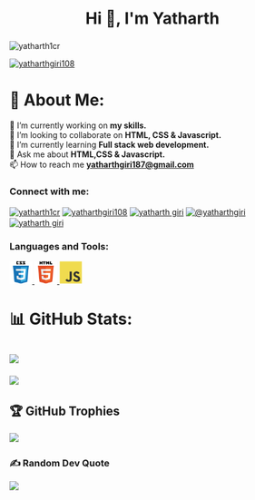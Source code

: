 <h1 align="center">Hi 👋, I'm Yatharth</h1>
<h3 align="center"></h3>

<p align="left"> <img src="https://komarev.com/ghpvc/?username=yatharth1cr&label=Profile%20views&color=0e75b6&style=flat" alt="yatharth1cr" /> </p>

<p align="left"> <a href="https://twitter.com/yatharthgiri108" target="blank"><img src="https://img.shields.io/twitter/follow/yatharthgiri108?logo=twitter&style=for-the-badge" alt="yatharthgiri108" /></a> </p>

# 💫 About Me:

🔭 I’m currently working on **my skills.**<br>
👯 I’m looking to collaborate on **HTML, CSS & Javascript.**<br>
🌱 I’m currently learning **Full stack web development.**<br>
💬 Ask me about **HTML,CSS & Javascript.**<br>
📫 How to reach me **yatharthgiri187@gmail.com**<br>

<h3 align="left">Connect with me:</h3>
<p align="left">
<a href="https://dev.to/yatharth1cr" target="blank"><img align="center" src="https://raw.githubusercontent.com/rahuldkjain/github-profile-readme-generator/master/src/images/icons/Social/devto.svg" alt="yatharth1cr" height="30" width="40" /></a>
<a href="https://twitter.com/yatharthgiri108" target="blank"><img align="center" src="https://raw.githubusercontent.com/rahuldkjain/github-profile-readme-generator/master/src/images/icons/Social/twitter.svg" alt="yatharthgiri108" height="30" width="40" /></a>
<a href="https://www.linkedin.com/in/yatharth-giri-b51579287/" target="blank"><img align="center" src="https://raw.githubusercontent.com/rahuldkjain/github-profile-readme-generator/master/src/images/icons/Social/linked-in-alt.svg" alt="yatharth giri" height="30" width="40" /></a>
<a href="https://medium.com/@yatharthgiri187" target="blank"><img align="center" src="https://raw.githubusercontent.com/rahuldkjain/github-profile-readme-generator/master/src/images/icons/Social/medium.svg" alt="@yatharthgiri" height="30" width="40" /></a>
<a href="https://youtube.com/@YatharthGiri?si=LwQc-xeCv-qpPGmG" target="blank"><img align="center" src="https://raw.githubusercontent.com/rahuldkjain/github-profile-readme-generator/master/src/images/icons/Social/youtube.svg" alt="yatharth giri" height="30" width="40" /></a>
</p>
<h3 align="left">Languages and Tools:</h3>
<p align="left"> <a href="https://www.w3schools.com/css/" target="_blank" rel="noreferrer"> <img src="https://raw.githubusercontent.com/devicons/devicon/master/icons/css3/css3-original-wordmark.svg" alt="css3" width="40" height="40"/> </a> <a href="https://www.w3.org/html/" target="_blank" rel="noreferrer"> <img src="https://raw.githubusercontent.com/devicons/devicon/master/icons/html5/html5-original-wordmark.svg" alt="html5" width="40" height="40"/> </a> <a href="https://developer.mozilla.org/en-US/docs/Web/JavaScript" target="_blank" rel="noreferrer"> <img src="https://raw.githubusercontent.com/devicons/devicon/master/icons/javascript/javascript-original.svg" alt="javascript" width="40" height="40"/> </a> </p>

# 📊 GitHub Stats:

## ![](https://github-readme-stats.vercel.app/api?username=yatharth1cr&theme=dark&hide_border=false&include_all_commits=true&count_private=true)<br/>

![](https://github-readme-stats.vercel.app/api/top-langs/?username=yatharth1cr&theme=dark&hide_border=false&include_all_commits=true&count_private=true&layout=compact)

## 🏆 GitHub Trophies

![](https://github-profile-trophy.vercel.app/?username=yatharth1cr&theme=radical&no-frame=false&no-bg=false&margin-w=4)

### ✍️ Random Dev Quote

![](https://quotes-github-readme.vercel.app/api?type=horizontal&theme=gruvbox)

